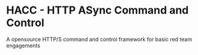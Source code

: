 # HACC - HTTP ASync Command and Control

A opensource HTTP/S command and control framework for basic red team engagements
